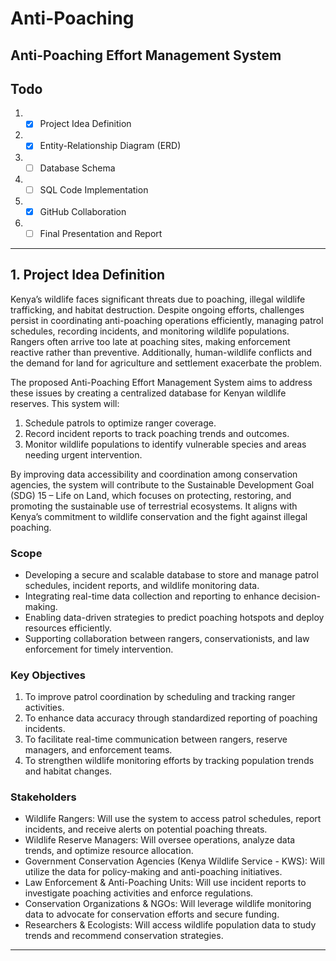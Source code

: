 # Anti-Poaching

## Anti-Poaching Effort Management System

## Todo

1. - [x] Project Idea Definition
2. - [x] Entity-Relationship Diagram (ERD)
3. - [ ] Database Schema
4. - [ ] SQL Code Implementation
5. - [x] GitHub Collaboration
6. - [ ] Final Presentation and Report

---

## 1. Project Idea Definition

Kenya’s wildlife faces significant threats due to poaching, illegal wildlife trafficking, and habitat destruction. Despite ongoing efforts, challenges persist in coordinating anti-poaching operations efficiently, managing patrol schedules, recording incidents, and monitoring wildlife populations. Rangers often arrive too late at poaching sites, making enforcement reactive rather than preventive. Additionally, human-wildlife conflicts and the demand for land for agriculture and settlement exacerbate the problem.

The proposed Anti-Poaching Effort Management System aims to address these issues by creating a centralized database for Kenyan wildlife reserves. This system will:

1. Schedule patrols to optimize ranger coverage.
2. Record incident reports to track poaching trends and outcomes.
3. Monitor wildlife populations to identify vulnerable species and areas needing urgent intervention.

By improving data accessibility and coordination among conservation agencies, the system will contribute to the Sustainable Development Goal (SDG) 15 – Life on Land, which focuses on protecting, restoring, and promoting the sustainable use of terrestrial ecosystems. It aligns with Kenya’s commitment to wildlife conservation and the fight against illegal poaching.

### Scope

- Developing a secure and scalable database to store and manage patrol schedules, incident reports, and wildlife monitoring data.
- Integrating real-time data collection and reporting to enhance decision-making.
- Enabling data-driven strategies to predict poaching hotspots and deploy resources efficiently.
- Supporting collaboration between rangers, conservationists, and law enforcement for timely intervention.

### Key Objectives

1. To improve patrol coordination by scheduling and tracking ranger activities.
2. To enhance data accuracy through standardized reporting of poaching incidents.
3. To facilitate real-time communication between rangers, reserve managers, and enforcement teams.
4. To strengthen wildlife monitoring efforts by tracking population trends and habitat changes.

### Stakeholders

- Wildlife Rangers: Will use the system to access patrol schedules, report incidents, and receive alerts on potential poaching threats.
- Wildlife Reserve Managers: Will oversee operations, analyze data trends, and optimize resource allocation.
- Government Conservation Agencies (Kenya Wildlife Service - KWS): Will utilize the data for policy-making and anti-poaching initiatives.
- Law Enforcement & Anti-Poaching Units: Will use incident reports to investigate poaching activities and enforce regulations.
- Conservation Organizations & NGOs: Will leverage wildlife monitoring data to advocate for conservation efforts and secure funding.
- Researchers & Ecologists: Will access wildlife population data to study trends and recommend conservation strategies.

---
